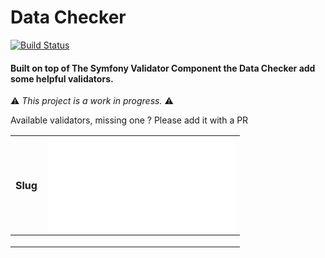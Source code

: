 # Data Checker

[![Build Status](https://travis-ci.com/ismail1432/data-checker.svg?branch=master)](https://travis-ci.org/ismail1432/data-checker)

#### Built on top of The Symfony Validator Component the Data Checker add some helpful validators.

⚠️ *This project is a work in progress.* ⚠️

Available validators, missing one ?
Please add it with a PR

| Slug | ![documentation](/doc/data-checker.md?#Slug) |
|------|------------------------|
|      |                        |
|      |                        |
|      |                        | 

 
